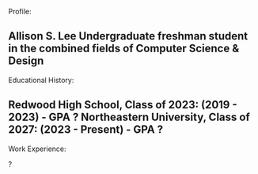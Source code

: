 Profile: 

  Allison S. Lee
  Undergraduate freshman student in the combined fields of Computer Science & Design
-------------------------------------------------------------------------------------
Educational History: 

  Redwood High School, Class of 2023: (2019 - 2023)
    - GPA ?
  Northeastern University, Class of 2027: (2023 - Present)
    - GPA ?
-------------------------------------------------------------------------------------
Work Experience:

  ?
